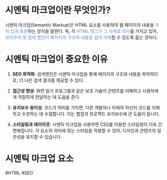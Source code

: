 
# 시멘틱 마크업이란 무엇인가?
시멘틱 마크업(Semantic Markup)은 HTML 요소를 사용하여 웹 페이지의 내용을 <font color="#548dd4">의미 있게 표현</font>하는 방식을 말한다. 즉, 각 <font color="#548dd4">HTML 태그가 그 자체로 의미</font>를 가지고 있어, <font color="#548dd4">브라우저 및 검색 엔진이 페이지의 구조와 내용을 쉽게 이해</font>할 수 있도록 돕는 것이다.

# 시멘틱 마크업이 중요한 이유

1. **SEO 최적화**: 검색엔진은 시멘틱 마크업을 통해 페이지의 구조와 내용을 파악하므로, 더 나은 검색 결과를 제공할 수 있다.
    
2. **접근성 향상**: 화면 읽기 프로그램과 같은 보조 기술이 콘텐츠를 이해하고 사용자에게 적절하게 전달하는 데 도움을 준다. 
    
3. **유지보수 용이성**: 코드가 의미를 가지면, 다른 개발자나 미래의 자신이 코드를 이해하고 수정하는 데 수월합니다. 이는 협업과 프로젝트 유지보수에 큰 도움이 됩니다.
    
4. **스타일링과 레이아웃**: 시멘틱 마크업을 사용하면 CSS를 이용한 스타일링이 더욱 간편해집니다. 각 요소의 의미에 맞는 스타일을 적용할 수 있어, 디자인과 콘텐츠의 일관성을 유지할 수 있습니다.

# 시멘틱 마크업 요소







#HTML #SEO